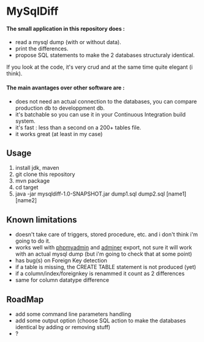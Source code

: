 # MySqlDiff

#### The small application in this repository does :
- read a mysql dump (with or without data).
- print the differences.
- propose SQL statements to make the 2 databases structuraly identical.

If you look at the code, it's very crud and at the same time quite elegant (i think).

#### The main avantages over other software are :
* does not need an actual connection to the databases, you can compare production db to developpment db.
* it's batchable so you can use it in your Continuous Integration build system.
* it's fast : less than a second on a 200+ tables file.
* it works great (at least in my case)


## Usage 
1. install jdk, maven
1. git clone this repository 
1. mvn package
1. cd target
1. java -jar mysqldiff-1.0-SNAPSHOT.jar dump1.sql dump2.sql [name1] [name2]

## Known limitations
* doesn't take care of triggers, stored procedure, etc. and i don't think i'm going to do it.
* works well with [phpmyadmin](http://www.phpmyadmin.net/) and [adminer](http://www.adminer.org/) export, not sure it will work with an actual mysql dump (but i'm going to check that at some point)
* has bug(s) on Foreign Key detection
* if a table is missing, the CREATE TABLE statement is not produced (yet)
* if a column/index/foreignkey is renammed it count as 2 differences
* same for column datatype difference


## RoadMap
* add some command line parameters handling
* add some output option (choose SQL action to make the databases identical by adding or removing stuff) 
* ?
